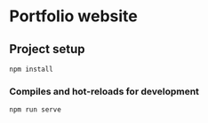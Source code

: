 # Portfolio website

## Project setup
```
npm install
```

### Compiles and hot-reloads for development
```
npm run serve
```
